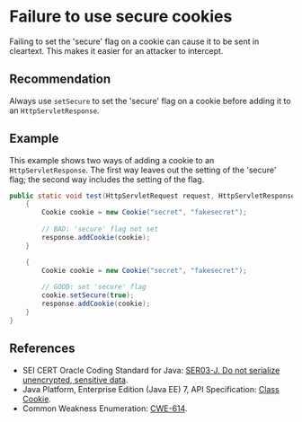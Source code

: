 # Failure to use secure cookies
Failing to set the 'secure' flag on a cookie can cause it to be sent in cleartext. This makes it easier for an attacker to intercept.


## Recommendation
Always use `setSecure` to set the 'secure' flag on a cookie before adding it to an `HttpServletResponse`.


## Example
This example shows two ways of adding a cookie to an `HttpServletResponse`. The first way leaves out the setting of the 'secure' flag; the second way includes the setting of the flag.


```java
public static void test(HttpServletRequest request, HttpServletResponse response) {
	{
		Cookie cookie = new Cookie("secret", "fakesecret");
		
		// BAD: 'secure' flag not set
		response.addCookie(cookie);
	}

	{
		Cookie cookie = new Cookie("secret", "fakesecret");
		
		// GOOD: set 'secure' flag
		cookie.setSecure(true);
		response.addCookie(cookie);
	}
}
```

## References
* SEI CERT Oracle Coding Standard for Java: [SER03-J. Do not serialize unencrypted, sensitive data](https://wiki.sei.cmu.edu/confluence/display/java/SER03-J.+Do+not+serialize+unencrypted+sensitive+data).
* Java Platform, Enterprise Edition (Java EE) 7, API Specification: [Class Cookie](https://docs.oracle.com/javaee/7/api/javax/servlet/http/Cookie.html).
* Common Weakness Enumeration: [CWE-614](https://cwe.mitre.org/data/definitions/614.html).
